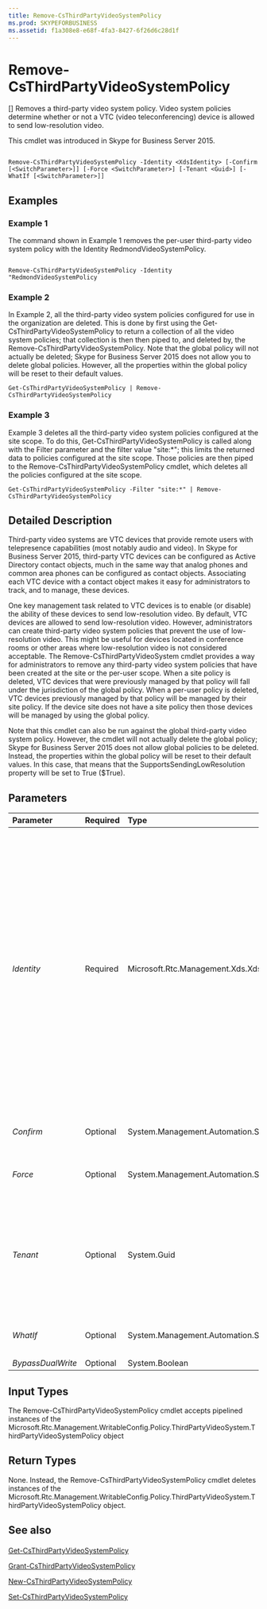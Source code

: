 ```yaml
---
title: Remove-CsThirdPartyVideoSystemPolicy
ms.prod: SKYPEFORBUSINESS
ms.assetid: f1a308e8-e68f-4fa3-8427-6f26d6c28d1f
---
```



# Remove-CsThirdPartyVideoSystemPolicy
[]
Removes a third-party video system policy. Video system policies determine whether or not a VTC (video teleconferencing) device is allowed to send low-resolution video.
  
    
    

This cmdlet was introduced in Skype for Business Server 2015.
```

Remove-CsThirdPartyVideoSystemPolicy -Identity <XdsIdentity> [-Confirm [<SwitchParameter>]] [-Force <SwitchParameter>] [-Tenant <Guid>] [-WhatIf [<SwitchParameter>]]

```


## Examples
<a name="Examples"> </a>


### Example 1

The command shown in Example 1 removes the per-user third-party video system policy with the Identity RedmondVideoSystemPolicy.
  
    
    

```

Remove-CsThirdPartyVideoSystemPolicy -Identity "RedmondVideoSystemPolicy
```


### Example 2

In Example 2, all the third-party video system policies configured for use in the organization are deleted. This is done by first using the Get-CsThirdPartyVideoSystemPolicy to return a collection of all the video system policies; that collection is then then piped to, and deleted by, the Remove-CsThirdPartyVideoSystemPolicy. Note that the global policy will not actually be deleted; Skype for Business Server 2015 does not allow you to delete global policies. However, all the properties within the global policy will be reset to their default values.
  
    
    

```
Get-CsThirdPartyVideoSystemPolicy | Remove-CsThirdPartyVideoSystemPolicy 
```


### Example 3

Example 3 deletes all the third-party video system policies configured at the site scope. To do this, Get-CsThirdPartyVideoSystemPolicy is called along with the Filter parameter and the filter value "site:*"; this limits the returned data to policies configured at the site scope. Those policies are then piped to the Remove-CsThirdPartyVideoSystemPolicy cmdlet, which deletes all the policies configured at the site scope.
  
    
    

```
Get-CsThirdPartyVideoSystemPolicy -Filter "site:*" | Remove-CsThirdPartyVideoSystemPolicy
```


## Detailed Description
<a name="DetailedDescription"> </a>

Third-party video systems are VTC devices that provide remote users with telepresence capabilities (most notably audio and video). In Skype for Business Server 2015, third-party VTC devices can be configured as Active Directory contact objects, much in the same way that analog phones and common area phones can be configured as contact objects. Associating each VTC device with a contact object makes it easy for administrators to track, and to manage, these devices.
  
    
    
One key management task related to VTC devices is to enable (or disable) the ability of these devices to send low-resolution video. By default, VTC devices are allowed to send low-resolution video. However, administrators can create third-party video system policies that prevent the use of low-resolution video. This might be useful for devices located in conference rooms or other areas where low-resolution video is not considered acceptable. The Remove-CsThirdPartyVideoSystem cmdlet provides a way for administrators to remove any third-party video system policies that have been created at the site or the per-user scope. When a site policy is deleted, VTC devices that were previously managed by that policy will fall under the jurisdiction of the global policy. When a per-user policy is deleted, VTC devices previously managed by that policy will be managed by their site policy. If the device site does not have a site policy then those devices will be managed by using the global policy.
  
    
    
Note that this cmdlet can also be run against the global third-party video system policy. However, the cmdlet will not actually delete the global policy; Skype for Business Server 2015 does not allow global policies to be deleted. Instead, the properties within the global policy will be reset to their default values. In this case, that means that the SupportsSendingLowResolution property will be set to True ($True).
  
    
    

## Parameters
<a name="DetailedDescription"> </a>



|**Parameter**|**Required**|**Type**|**Description**|
|:-----|:-----|:-----|:-----|
| _Identity_ <br/> |Required  <br/> |Microsoft.Rtc.Management.Xds.XdsIdentity  <br/> |Unique identity assigned to the policy when it was created. Third party video system policies can be assigned at the global, site, or per-user scope. To refer to the global instance, use this syntax:  <br/>  `-Identity "global"` <br/> Keep in mind that you cannot actually remove the global policy. If you run Remove-CsThirdPartyVideoSystemPolicy against the global policy, the policy will not be deleted. Instead, all the properties in the policy will be reset to their default values.  <br/> To refer to a policy at the site scope, use syntax similar to this:  <br/>  `-Identity "site:Redmond"` <br/> To refer to a policy at the per-user scope, use syntax similar to the following:  <br/>  `-Identity "RedmondVideoSystemPolicy"` <br/> Wildcard characters such as the asterisk (*) cannot be used with the Identity parameter.  <br/> |
| _Confirm_ <br/> |Optional  <br/> |System.Management.Automation.SwitchParameter  <br/> |Describes what would happen if you executed the command without actually executing the command.  <br/> |
| _Force_ <br/> |Optional  <br/> |System.Management.Automation.SwitchParameter  <br/> |Suppresses any confirmation prompts that would otherwise be displayed before making changes.  <br/> |
| _Tenant_ <br/> |Optional  <br/> |System.Guid  <br/> |Globally unique identifier (GUID) of the Skype for Business Online tenant account for the third party video system policy being removed. For example:  <br/>  `-Tenant "38aad667-af54-4397-aaa7-e94c79ec2308"` <br/> You can return the tenant ID for each of your tenants by running this command:  <br/>  `Get-CsTenant | Select-Object DisplayName, TenantID` <br/> |
| _WhatIf_ <br/> |Optional  <br/> |System.Management.Automation.SwitchParameter  <br/> |Describes what would happen if you executed the command without actually executing the command.  <br/> |
| _BypassDualWrite_ <br/> |Optional  <br/> |System.Boolean  <br/> |PARAMVALUE: $true | $false  <br/> |
   

## Input Types
<a name="InputTypes"> </a>

The Remove-CsThirdPartyVideoSystemPolicy cmdlet accepts pipelined instances of the Microsoft.Rtc.Management.WritableConfig.Policy.ThirdPartyVideoSystem.ThirdPartyVideoSystemPolicy object
  
    
    

## Return Types
<a name="ReturnTypes"> </a>

None. Instead, the Remove-CsThirdPartyVideoSystemPolicy cmdlet deletes instances of the Microsoft.Rtc.Management.WritableConfig.Policy.ThirdPartyVideoSystem.ThirdPartyVideoSystemPolicy object.
  
    
    

## See also
<a name="ReturnTypes"> </a>


#### 


  
    
    
 [Get-CsThirdPartyVideoSystemPolicy](get-csthirdpartyvideosystempolicy.md)
  
    
    
 [Grant-CsThirdPartyVideoSystemPolicy](grant-csthirdpartyvideosystempolicy.md)
  
    
    
 [New-CsThirdPartyVideoSystemPolicy](new-csthirdpartyvideosystempolicy.md)
  
    
    
 [Set-CsThirdPartyVideoSystemPolicy](set-csthirdpartyvideosystempolicy.md)

